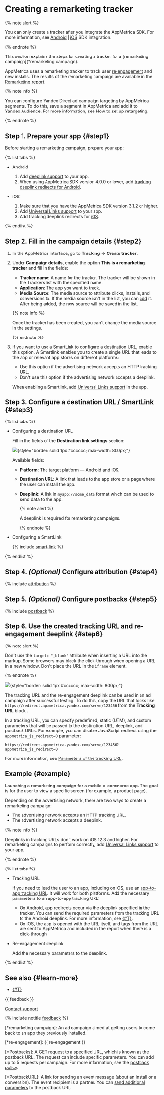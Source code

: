 # Creating a remarketing tracker

{% note alert %}

You can only create a tracker after you integrate the AppMetrica SDK. For more information, see [Android](../sdk/android/analytics/quick-start.md) | [iOS](../sdk/ios/analytics/quick-start.md) SDK integration.

{% endnote %}

This section explains the steps for creating a tracker for a [remarketing campaign](*remarketing campaign).

AppMetrica uses a remarketing tracker to track user [re-engagement](*re-engagement) and new installs. The results of the remarketing campaign are available in the [Remarketing report](../mobile-reports/remarketing-report.md).

{% note info %}

You can configure Yandex Direct ad campaign targeting by AppMetrica segments. To do this, save a segment in AppMetrica and add it to [Yandex Audience](https://yandex.ru/support2/audience/en/segments/app-metrica). For more information, see [How to set up retargeting](https://yandex.com/adv/news/how-to-set-up-retargeting-for-ads-for-mobile-apps).

{% endnote %}

## Step 1. Prepare your app {#step1}

Before starting a remarketing campaign, prepare your app:

{% list tabs %}

- Android

   1. Add [deeplink support](https://developer.android.com/training/app-links/deep-linking#adding-filters) to your app.
   1. When using AppMetrica SDK version 4.0.0 or lower, add [tracking deeplink redirects for Android](../data-collection/deeplinks.md).

- iOS

   1. Make sure that you have the AppMetrica SDK version 3.1.2 or higher.
   2. Add [Universal Links support](../sdk/ios/analytics/ios-universal-links.md) to your app.
   3. Add tracking deeplink redirects for [iOS](../sdk/ios/analytics/ios-operations.md#deeplink).

{% endlist %}

## Step 2. Fill in the campaign details {#step2}

1. In the AppMetrica interface, go to **Tracking** → **Create tracker**.

2. Under **Campaign details**, enable the option **This is a remarketing tracker** and fill in the fields:
   - **Tracker name**: A name for the tracker. The tracker will be shown in the Trackers list with the specified name.
   - **Application**: The app you want to track.
   - **Media Source**: The media source to attribute clicks, installs, and conversions to. If the media source isn't in the list, you can [add](add-partner.md) it. After being added, the new source will be saved in the list.

   {% note info %}

   Once the tracker has been created, you can't change the media source in the settings.

   {% endnote %}

3. If you want to use a SmartLink to configure a destination URL, enable this option.
   A Smartlink enables you to create a single URL that leads to the app or relevant app stores on different platforms:

   - Use this option if the advertising network accepts an HTTP tracking URL.
   - Don't use this option if the advertising network accepts a deeplink.

   When enabling a Smartlink, add [Universal Links support](../sdk/ios/analytics/ios-universal-links.md) in the app.

## Step 3. Configure a destination URL / SmartLink {#step3}

{% list tabs %}

- Configuring a destination URL

   Fill in the fields of the **Destination link settings** section:

   ![](https://yastatic.net/s3/doc-binary/src/dev/appmetrica/{{locale}}/images/mobile-tracking/add-destination-url-remarketing.png){style="border: solid 1px #cccccc; max-width: 800px;"}

   Available fields:

   - **Platform**: The target platform — Android and iOS.
   - **Destination URL**: A link that leads to the app store or a page where the user can install the app.
   - **Deeplink**: A link in `myapp://some_data` format which can be used to send data to the app.

      {% note alert %}

      A deeplink is required for remarketing campaigns.

      {% endnote %}

- Configuring a SmartLink

   {% include [smart-link](_includes/smart-link.md) %}

{% endlist %}

## Step 4. _(Optional)_ Configure attribution {#step4}

{% include [attribution](_includes/attribution.md) %}

## Step 5. _(Optional)_ Configure postbacks {#step5}

{% include [postback](_includes/postback.md) %}

## Step 6. Use the created tracking URL and re-engagement deeplink {#step6}

{% note alert %}

Don't use the `target= "_blank"` attribute when inserting a URL into the markup. Some browsers may block the click-through when opening a URL in a new window.
Don't place the URL in the `iframe` element.

{% endnote %}

![](https://yastatic.net/s3/doc-binary/src/dev/appmetrica/{{locale}}/images/mobile-tracking/use-tracking-url-remarketing.png){style="border: solid 1px #cccccc; max-width: 800px;"}

The tracking URL and the re-engagement deeplink can be used in an ad campaign after successful testing. To do this, copy the URL that looks like `https://redirect.appmetrica.yandex.com/serve/123456` from the **Tracking URL** block .

In a tracking URL, you can specify predefined, static (UTM), and custom parameters that will be passed to the destination URL, deeplink, and postback URLs. For example, you can disable JavaScript redirect using the `appmetrica_js_redirect=0` parameter:
```
https://redirect.appmetrica.yandex.com/serve/123456?appmetrica_js_redirect=0
```
For more information, see [Parameters of the tracking URL](tracking-specification.md).

## Example {#example}

Launching a remarketing campaign for a mobile e-commerce app. The goal is for the user to view a specific screen (for example, a product page).

Depending on the advertising network, there are two ways to create a remarketing campaign:

- The advertising network accepts an HTTP tracking URL.
- The advertising network accepts a deeplink.

{% note info %}

Deeplinks in tracking URLs don't work on iOS 12.3 and higher. For remarketing campaigns to perform correctly, add [Universal Links support](../sdk/ios/analytics/ios-universal-links.md) to your app.

{% endnote %}

{% list tabs %}

- Tracking URL

   If you need to lead the user to an app, including on iOS, use an [app-to-app tracking URL](../sdk/ios/analytics/ios-universal-links.md#types). It will work for both platforms.
   Add the necessary parameters to an app-to-app tracking URL:
   - On Android, app redirects occur via the deeplink specified in the tracker. You can send the required parameters from the tracking URL to the Android deeplink. For more information, see [{#T}](tracking-specification.md).
   - On iOS, the app is opened with the URL itself, and tags from the URL are sent to AppMetrica and included in the report when there is a click-through.

- Re-engagement deeplink

   Add the necessary parameters to the deeplink.

{% endlist %}

## See also {#learn-more}

- [{#T}](remarketing-attribution.md)

{{ feedback }}

<a href="../troubleshooting/feedback-new">
  <span class="button">Contact support</span>
</a>

{% include notitle [feedback](../_includes/feedback-button.md) %}

[*remarketing campaign]: An ad campaign aimed at getting users to come back to an app they previously installed.

[*re-engagement]: {{ re-engagement }}

[*Postbacks]: A GET request to a specified URL, which is known as the postback URL. The request can include specific parameters. You can add up to 5 requests per campaign. For more information, see the [postback policy](policy.md).

[*PostbackURL]: A link for sending an event message (about an install or a conversion). The event recipient is a partner. You can [send additional parameters](postback-specification.md) to the postback URL.
